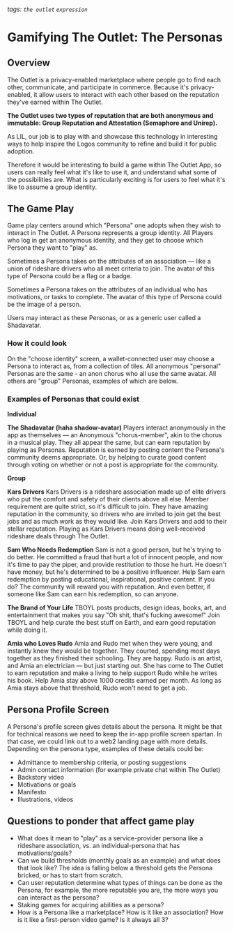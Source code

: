 ###### tags: `the outlet` `expression`
#  Gamifying The Outlet: The Personas

## Overview
The Outlet is a privacy-enabled marketplace where people go to find each other, communicate, and participate in commerce. Because it's privacy-enabled, it allow users to interact with each other based on the reputation they've earned within The Outlet. 

**The Outlet uses two types of reputation that are both anonymous and immutable: Group Reputation and Attestation (Semaphore and Unirep).**

As LIL, our job is to play with and showcase this technology in interesting ways to help inspire the Logos community to refine and build it for public adoption.

Therefore it would be interesting to build a game within The Outlet App, so users can really feel what it's like to use it, and understand what some of the possibilities are. What is particularly exciting is for users to feel what it's like to assume a group identity. 

## The Game Play
Game play centers around which "Persona" one adopts when they wish to interact in The Outlet. A Persona represents a group identity. All Players who log in get an anonymous identity, and they get to choose which Persona they want to "play" as.

Sometimes a Persona takes on the attributes of an association — like a union of rideshare drivers who all meet criteria to join. The avatar of this type of Persona could be a flag or a badge.

Sometimes a Persona takes on the attributes of an individual who has motivations, or tasks to complete. The avatar of this type of Persona could be the image of a person.

Users may interact as these Personas, or as a generic user called a Shadavatar.

### How it could look
On the "choose identity" screen, a wallet-connected user may choose a Persona to interact as, from a collection of tiles. All anonymous "personal" Personas are the same - an anon chorus who all use the same avatar. All others are "group" Personas, examples of which are below.

### Examples of Personas that could exist

**Individual**

**The Shadavatar (haha shadow-avatar)**
Players interact anonymously in the app as themselves — an Anonymous "chorus-member", akin to the chorus in a musical play. They all appear the same, but can earn reputation by playing as Personas. Reputation is earned by posting content the Persona's community deems appropriate. Or, by helping to curate good content through voting on whether or not a post is appropriate for the community.

**Group**

**Kars Drivers**
Kars Drivers is a rideshare association made up of elite drivers who put the comfort and safety of their clients above all else. Member requirement are quite strict, so it's difficult to join. They have amazing reputation in the community, so drivers who are invited to join get the best jobs and as much work as they would like. Join Kars Drivers and add to their stellar reputation. Playing as Kars Drivers means doing well-received rideshare deals through The Outlet.

**Sam Who Needs Redemption**
Sam is not a good person, but he's trying to do better. He committed a fraud that hurt a lot of innocent people, and now it's time to pay the piper, and provide restitution to those he hurt. He doesn't have money, but he's determined to be a positive influencer. Help Sam earn redemption by posting educational, inspirational, positive content. If you do? The community will reward you with reputation. And even better, if someone like Sam can earn his redemption, so can anyone.

**The Brand of Your Life**
TBOYL posts products, design ideas, books, art, and entertainment that makes you say "Oh shit, that's fucking awesome!" Join TBOYL and help curate the best stuff on Earth, and earn good reputation while doing it.

**Amia who Loves Rudo**
Amia and Rudo met when they were young, and instantly knew they would be together. They courted, spending most days together as they finished their schooling. They are happy. Rudo is an artist, and Amia an electrician — but just starting out. She has come to The Outlet to earn reputation and make a living to help support Rudo while he writes his book. Help Amia stay above 1000 credits earned per month. As long as Amia stays above that threshold, Rudo won't need to get a job.

## Persona Profile Screen
A Persona's profile screen gives details about the persona. It might be that for technical reasons we need to keep the in-app profile screen spartan. In that case, we could link out to a web2 landing page with more details. Depending on the persona type, examples of these details could be:
- Admittance to membership criteria, or posting suggestions
- Admin contact information (for example private chat within The Outlet)
- Backstory video
- Motivations or goals
- Manifesto
- Illustrations, videos

## Questions to ponder that affect game play
- What does it mean to "play" as a service-provider persona like a rideshare association, vs. an individual-persona that has motivations/goals?
- Can we build thresholds (monthly goals as an example) and what does that look like? The idea is falling below a threshold gets the Persona bricked, or has to start from scratch.
- Can user reputation determine what types of things can be done as the Persona, for example, the more reputable you are, the more ways you can interact as the persona?
- Staking games for acquiring abilities as a persona?
- How is a Persona like a marketplace? How is it like an association? How is it like a first-person video game? Is it always all 3?
